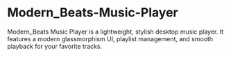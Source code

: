 # Modern_Beats-Music-Player
Modern_Beats Music Player is a lightweight, stylish desktop music player. It features a modern glassmorphism UI, playlist management, and smooth playback for your favorite tracks.
